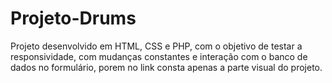 # Projeto-Drums
Projeto desenvolvido em HTML, CSS e PHP, com o objetivo de testar a responsividade, com mudanças constantes e interação com o banco de dados no formulário, porem no link consta apenas a parte visual do projeto. 

